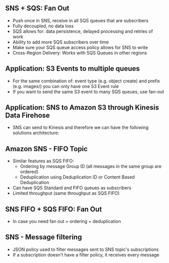 ## SNS + SQS: Fan Out

- Push once in SNS, receive in all SQS queues that are subscribers
- Fully decoupled, no data loss
- SQS allows for: data persistence, delayed processing and retries of work
- Ability to add more SQS subscribers over time
- Make sure your SQS queue access policy allows for SNS to write
- Cross-Region Delivery: Works with SQS Queues in other regions

## Application: S3 Events to multiple queues
- For the same combination of: event type (e.g. object create) and prefix (e.g. images/) you can only have one S3 Event rule
- If you want to send the same S3 event to many SQS queues, use fan-out

## Application: SNS to Amazon S3 through Kinesis Data Firehose
- SNS can send to Kinesis and therefore we can have the following solutions architecture:

## Amazon SNS - FIFO Topic
 
 - Similar features as SQS FIFO:
    - Ordering by message Group ID (all messages in the same group are ordered)
    - Deduplication using Deduplication ID or Content Based Deduplication
- Can have SQS Standard and FIFO queues as subscribers
- Limited throughput (same throughput as SQS FIFO)

## SNS FIFO + SQS FIFO: Fan Out
- In case you need fan out + ordering + deduplication

## SNS - Message filtering

- JSON policy used to filter messages sent to SNS topic's subscriptions
- If a subscription doesn't have a filter policy, it receives every message

